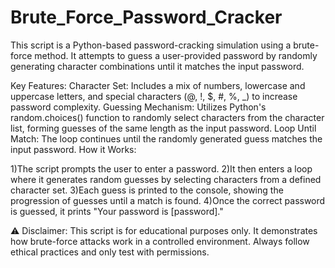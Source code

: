 # Brute_Force_Password_Cracker

This script is a Python-based password-cracking simulation using a brute-force method. It attempts to guess a user-provided password by randomly generating character combinations until it matches the input password.

Key Features:
Character Set: Includes a mix of numbers, lowercase and uppercase letters, and special characters (@, !, $, #, %, _) to increase password complexity.
Guessing Mechanism: Utilizes Python's random.choices() function to randomly select characters from the character list, forming guesses of the same length as the input password.
Loop Until Match: The loop continues until the randomly generated guess matches the input password.
How it Works:

1)The script prompts the user to enter a password.
2)It then enters a loop where it generates random guesses by selecting characters from a defined character set.
3)Each guess is printed to the console, showing the progression of guesses until a match is found.
4)Once the correct password is guessed, it prints "Your password is [password]."

⚠️ Disclaimer: This script is for educational purposes only. It demonstrates how brute-force attacks work in a controlled environment. Always follow ethical practices and only test with permissions.
